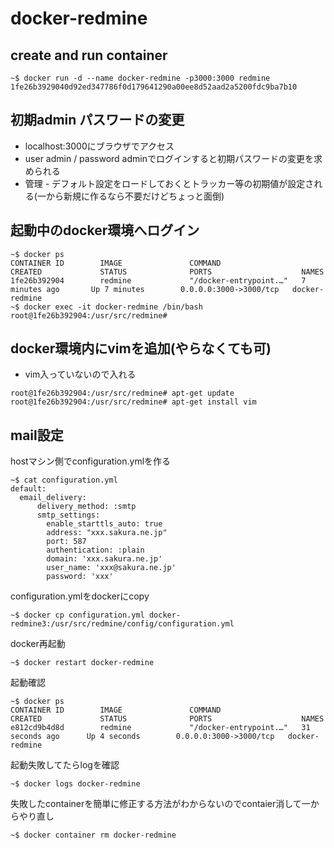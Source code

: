 # docker-redmine


## create and run container
~~~
~$ docker run -d --name docker-redmine -p3000:3000 redmine
1fe26b3929040d92ed347786f0d179641290a00ee8d52aad2a5200fdc9ba7b10
~~~

## 初期admin パスワードの変更
- localhost:3000にブラウザでアクセス
- user admin / password adminでログインすると初期パスワードの変更を求められる
- 管理 - デフォルト設定をロードしておくとトラッカー等の初期値が設定される(一から新規に作るなら不要だけどちょっと面倒)

## 起動中のdocker環境へログイン

~~~
~$ docker ps
CONTAINER ID        IMAGE               COMMAND                  CREATED             STATUS              PORTS                    NAMES
1fe26b392904        redmine             "/docker-entrypoint.…"   7 minutes ago       Up 7 minutes        0.0.0.0:3000->3000/tcp   docker-redmine
~$ docker exec -it docker-redmine /bin/bash
root@1fe26b392904:/usr/src/redmine# 
~~~

## docker環境内にvimを追加(やらなくても可)
- vim入っていないので入れる
~~~
root@1fe26b392904:/usr/src/redmine# apt-get update
root@1fe26b392904:/usr/src/redmine# apt-get install vim
~~~

## mail設定

hostマシン側でconfiguration.ymlを作る
~~~
~$ cat configuration.yml 
default:
  email_delivery:
      delivery_method: :smtp
      smtp_settings:
        enable_starttls_auto: true
        address: "xxx.sakura.ne.jp"
        port: 587
        authentication: :plain
        domain: 'xxx.sakura.ne.jp'
        user_name: 'xxx@sakura.ne.jp'
        password: 'xxx'
~~~

configuration.ymlをdockerにcopy
~~~
~$ docker cp configuration.yml docker-redmine3:/usr/src/redmine/config/configuration.yml
~~~

docker再起動
~~~
~$ docker restart docker-redmine 
~~~

起動確認
~~~
~$ docker ps
CONTAINER ID        IMAGE               COMMAND                  CREATED             STATUS              PORTS                    NAMES
e812cd9b4d8d        redmine             "/docker-entrypoint.…"   31 seconds ago      Up 4 seconds        0.0.0.0:3000->3000/tcp   docker-redmine
~~~

起動失敗してたらlogを確認
~~~
~$ docker logs docker-redmine
~~~

失敗したcontainerを簡単に修正する方法がわからないのでcontaier消して一からやり直し
~~~~
~$ docker container rm docker-redmine
~~~~










